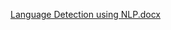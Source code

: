 [Language Detection using NLP.docx](https://github.com/user-attachments/files/18812008/Language.Detection.using.NLP.docx)
